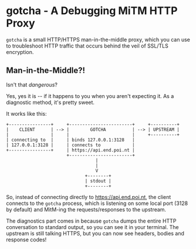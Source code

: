 gotcha - A Debugging MiTM HTTP Proxy
====================================

`gotcha` is a small HTTP/HTTPS man-in-the-middle proxy, which you
can use to troubleshoot HTTP traffic that occurs behind the veil
of SSL/TLS encryption.

Man-in-the-Middle?!
-------------------

Isn't that _dangerous_?

Yes, yes it is -- if it happens to you when you aren't expecting
it.  As a diagnostic method, it's pretty sweet.

It works like this:

```
+----------------+     +------------------------+     +----------+
|    CLIENT      | --> |        GOTCHA          | --> | UPSTREAM |
|                |     |                        |     +----------+
| connecting to  |     | binds 127.0.0.1:3128   |
| 127.0.0.1:3128 |     | connects to            |
+----------------+     | https://api.end.poi.nt |
                       +------------------------+
                                  |
                                  |
                                  V
                              +--------+
                              | stdout |
                              +--------+
```

So, instead of connecting directly to https://api.end.poi.nt, the
client connects to the `gotcha` process, which is listening on
some local port (3128 by default) and MitM-ing the
requests/responses to the upstream.

The diagnostics part comes in because `gotcha` dumps the entire HTTP
conversation to standard output, so you can see it in your
terminal.  The upstream is still talking HTTPS, but you can now
see headers, bodies and response codes!
